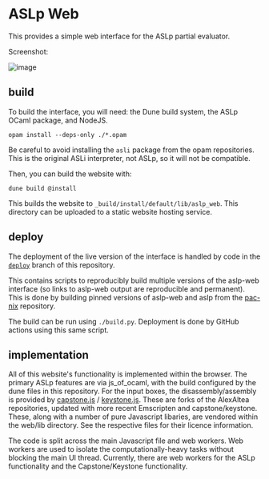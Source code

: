 # ASLp Web

This provides a simple web interface for the ASLp partial evaluator.

Screenshot:

![image](https://github.com/katrinafyi/aslp-web/assets/39479354/32f352bb-e178-4321-832b-29717f28c10e)

## build

To build the interface, you will need: the Dune build system, the ASLp OCaml package, and NodeJS.
```
opam install --deps-only ./*.opam
```
Be careful to avoid installing the `asli` package from the opam repositories.
This is the original ASLi interpreter, not ASLp, so it will not be compatible.

Then, you can build the website with:
```
dune build @install
```
This builds the website to `_build/install/default/lib/aslp_web`.
This directory can be uploaded to a static website hosting service.

## deploy

The deployment of the live version of the interface is handled by code in the
[`deploy`](https://github.com/katrinafyi/aslp-web/tree/deploy)
branch of this repository.

This contains scripts to reproducibly build multiple versions of the aslp-web interface
(so links to aslp-web output are reproducible and permanent).
This is done by building pinned versions of aslp-web and aslp from the [pac-nix](https://github.com/katrinafyi/pac-nix)
repository.

The build can be run using `./build.py`.
Deployment is done by GitHub actions using this same script.

## implementation

All of this website's functionality is implemented within the browser.
The primary ASLp features are via js\_of\_ocaml, with the build
configured by the dune files in this repository.
For the input boxes, the disassembly/assembly is provided by
[capstone.js](https://github.com/rina-forks/capstone.js) /
[keystone.js](https://github.com/ailrst/keystone.js).
These are forks of the AlexAltea repositories, updated
with more recent Emscripten and capstone/keystone.
These, along with a number of pure Javascript libaries,
are vendored within the web/lib directory.
See the respective files for their licence information.

The code is split across the main Javascript file and web workers.
Web workers are used to isolate the computationally-heavy tasks
without blocking the main UI thread.
Currently, there are web workers for the ASLp functionality and the
Capstone/Keystone functionality.


